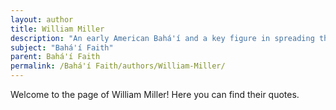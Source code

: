 ```yaml
---
layout: author
title: William Miller
description: "An early American Bahá'í and a key figure in spreading the Faith in the West, Miller contributed significantly to translating Bahá'í texts and interpreting its principles to a Western audience."
subject: "Bahá'í Faith"
parent: Bahá'í Faith
permalink: /Bahá'í Faith/authors/William-Miller/
---
```


Welcome to the page of William Miller! Here you can find their quotes.
